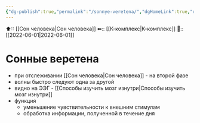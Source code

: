 ```yaml
---
{"dg-publish":true,"permalink":"/sonnye-veretena/","dgHomeLink":true,"dgPassFrontmatter":false}
---
```



⬆:: [[Сон человека|Сон человека]]
⬅:: [[К-комплекс|К-комплекс]]
📅:: [[2022-06-01|2022-06-01]]

# Сонные веретена
- при отслеживании [[Сон человека|Сон человека]] - на второй фазе
- волны быстро следуют одна за другой 
- видно на ЭЭГ - [[Способы изучить мозг изнутри|Способы изучить мозг изнутри]]
- функция 
	- уменьшение чувствительности к внешним стимулам
	- обработка информации, полученной в течение дня